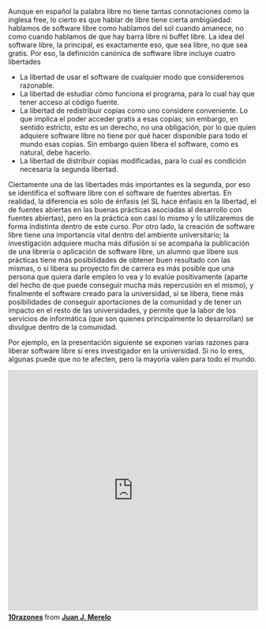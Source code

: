 Aunque en español la palabra libre no tiene tantas connotaciones como la inglesa free, lo cierto es que hablar de libre tiene cierta ambigüedad: hablamos de software libre como hablamos del sol cuando amanece, no como cuando hablamos de que hay barra libre ni buffet libre. La idea del software libre, la principal, es exactamente eso, que sea libre, no que sea gratis. Por eso, la definición canónica de software libre incluye cuatro libertades
- La libertad de usar el software de cualquier modo que consideremos razonable.
- La libertad de estudiar cómo funciona el programa, para lo cual hay que tener acceso al código fuente.
- La libertad de redistribuir copias como uno considere conveniente. Lo que implica el poder acceder gratis a esas copias; sin embargo, en sentido estricto, esto es un derecho, no una obligación, por lo que quien adquiere software libre no tiene por qué hacer disponible para todo el mundo esas copias. Sin embargo quien libera el software, como es natural, debe hacerlo.
- La libertad de distribuir copias modificadas, para lo cual es condición necesaria la segunda libertad.

Ciertamente una de las libertades más importantes es la segunda, por eso se identifica el software libre con el software de fuentes abiertas. En realidad, la diferencia es sólo de énfasis (el SL hace énfasis en la libertad, el de fuentes abiertas en las buenas prácticas asociadas al desarrollo con fuentes abiertas), pero en la práctica son casi lo mismo y lo utilizaremos de forma indistinta dentro de este curso.
Por otro lado, la creación de software libre tiene una importancia vital dentro del ambiente universitario; la investigación adquiere mucha más difusión si se acompaña la publicación de una librería o aplicación de software libre, un alumno que libere sus prácticas tiene más posibilidades de obtener buen resultado con las mismas, o si libera su proyecto fin de carrera es más posible que una persona que quiera darle empleo lo vea y lo evalúe positivamente (aparte del hecho de que puede conseguir mucha más repercusión en el mismo), y finalmente el software creado para la universidad, si se libera, tiene más posibilidades de conseguir aportaciones de la comunidad y de tener un impacto en el resto de las universidades, y permite que la labor de los servicios de informática (que son quienes principalmente lo desarrollan) se divulgue dentro de la comunidad.


Por ejemplo, en la presentación siguiente se exponen varias razones para liberar software libre si eres investigador en la universidad. Si no lo eres, algunas puede que no te afecten, pero la mayoría valen para todo el mundo. 

<iframe src="https://docs.google.com/presentation/d/1JEQjCF3oIReOTZdRWM8aJm0ghzb1yy7rxGTRoKV0Ndc/embed#slide=id.i0" width="595" height="485" frameborder="0" marginwidth="0" marginheight="0" scrolling="no" style="border:1px solid #CCC; border-width:1px; margin-bottom:5px; max-width: 100%;" allowfullscreen> </iframe><div style="margin-bottom:5px"> <strong> <a href="https://hubslide.com/juan-j-merelo/10razones-s56e03fd0e958d52c459a0416.html" title="10razones" target="_blank">10razones</a> </strong> from <strong><a target="_blank" href="https://hubslide.com/a/juan-j-merelo">Juan J. Merelo</a></strong> </div>

